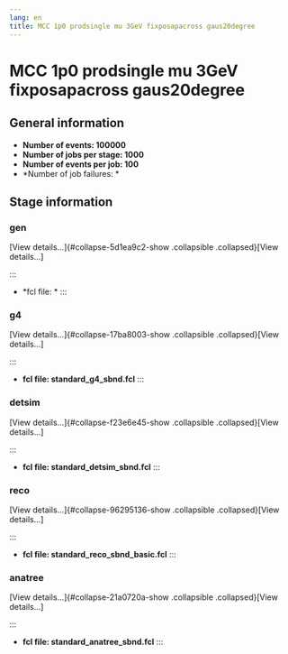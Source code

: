 ```yaml
---
lang: en
title: MCC 1p0 prodsingle mu 3GeV fixposapacross gaus20degree
---
```




MCC 1p0 prodsingle mu 3GeV fixposapacross gaus20degree
================================================================================================================================



General information 
----------------------------------------------------------

-   **Number of events: 100000**
-   **Number of jobs per stage: 1000**
-   **Number of events per job: 100**
-   \*Number of job failures: \*



Stage information 
------------------------------------------------------



### gen 

[View details\...]{#collapse-5d1ea9c2-show .collapsible
.collapsed}[View details\...]

::: 
-   \*fcl file: \*
:::



### g4 

[View details\...]{#collapse-17ba8003-show .collapsible
.collapsed}[View details\...]

::: 
-   **fcl file: standard\_g4\_sbnd.fcl**
:::



### detsim 

[View details\...]{#collapse-f23e6e45-show .collapsible
.collapsed}[View details\...]

::: 
-   **fcl file: standard\_detsim\_sbnd.fcl**
:::



### reco 

[View details\...]{#collapse-96295136-show .collapsible
.collapsed}[View details\...]

::: 
-   **fcl file: standard\_reco\_sbnd\_basic.fcl**
:::



### anatree 

[View details\...]{#collapse-21a0720a-show .collapsible
.collapsed}[View details\...]

::: 
-   **fcl file: standard\_anatree\_sbnd.fcl**
:::
